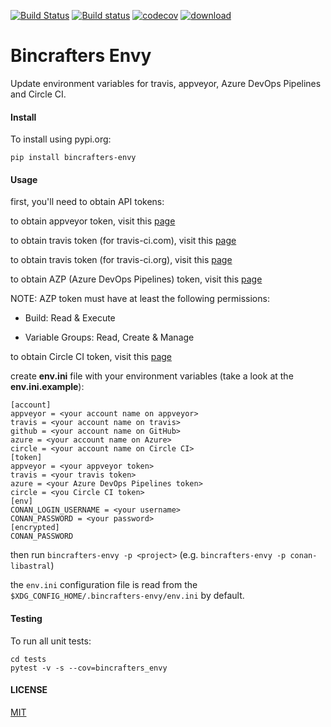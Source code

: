 [![Build Status](https://travis-ci.org/bincrafters/bincrafters-envy.svg?branch=master)](https://travis-ci.org/bincrafters/bincrafters-envy)
[![Build status](https://ci.appveyor.com/api/projects/status/bb3844r6mnu7gy1g?svg=true)](https://ci.appveyor.com/project/BinCrafters/bincrafters-envy)
[![codecov](https://codecov.io/gh/bincrafters/bincrafters-envy/branch/master/graph/badge.svg)](https://codecov.io/gh/bincrafters/bincrafters-envy)
[![download](https://img.shields.io/badge/download-pypi-blue.svg)](https://pypi.org/project/bincrafters-envy)

# Bincrafters Envy

Update environment variables for travis, appveyor, Azure DevOps Pipelines and Circle CI.

#### Install
To install using pypi.org:

    pip install bincrafters-envy

#### Usage
first, you'll need to obtain API tokens:

to obtain appveyor token, visit this [page](https://ci.appveyor.com/api-keys)

to obtain travis token (for travis-ci.com), visit this [page](https://travis-ci.com/account/preferences)

to obtain travis token (for travis-ci.org), visit this [page](https://travis-ci.org/account/preferences)

to obtain AZP (Azure DevOps Pipelines) token, visit this [page](https://dev.azure.com/bincrafters/_usersSettings/tokens)

NOTE: AZP token must have at least the following permissions:

- Build: Read & Execute

- Variable Groups: Read, Create & Manage

to obtain Circle CI token, visit this [page](https://circleci.com/account/api)

create **env.ini** file with your environment variables (take a look at the **env.ini.example**):

```
[account]
appveyor = <your account name on appveyor>
travis = <your account name on travis>
github = <your account name on GitHub>
azure = <your account name on Azure>
circle = <your account name on Circle CI>
[token]
appveyor = <your appveyor token>
travis = <your travis token>
azure = <your Azure DevOps Pipelines token>
circle = <you Circle CI token>
[env]
CONAN_LOGIN_USERNAME = <your username>
CONAN_PASSWORD = <your password>
[encrypted]
CONAN_PASSWORD
```

then run `bincrafters-envy -p <project>` (e.g. `bincrafters-envy -p conan-libastral`)

the `env.ini` configuration file is read from the `$XDG_CONFIG_HOME/.bincrafters-envy/env.ini` by default.

#### Testing
To run all unit tests:

    cd tests
    pytest -v -s --cov=bincrafters_envy

#### LICENSE
[MIT](LICENSE)
